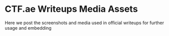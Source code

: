 # CTF.ae Writeups Media Assets

Here we post the screenshots and media used in official writeups for further usage and embedding
